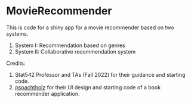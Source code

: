 # MovieRecommender

This is code for a shiny app for a movie recommender based on two systems.

1. System I: Recommendation based on genres
2. System II: Collaborative recommendation system

Credits:
1. Stat542 Professor and TAs (Fall 2022) for their guidance and starting code.
2. [pspachtholz](https://github.com/pspachtholz) for their UI design and starting code of a book recommender application.